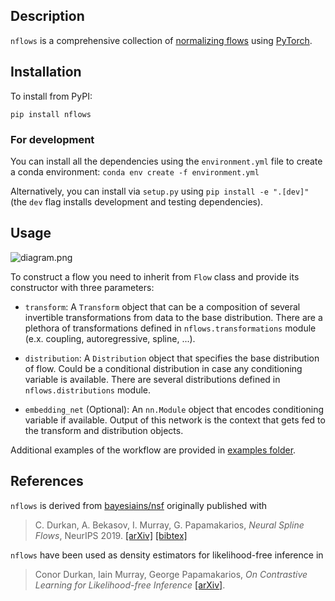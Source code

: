 ## Description
`nflows` is a comprehensive collection of [normalizing flows](https://arxiv.org/abs/1912.02762) using [PyTorch](https://pytorch.org).

## Installation

To install from PyPI:
```
pip install nflows
```

### For development

You can install all the dependencies using the `environment.yml` file to create a conda environment: `conda env create -f environment.yml`

Alternatively, you can install via `setup.py` using `pip install -e ".[dev]"` (the `dev` flag installs development and testing dependencies).

## Usage

![diagram.png](https://raw.githubusercontent.com/arashabzd/nflows/better-readme%233/diagram.png "Diagram")

To construct a flow you need to inherit from `Flow` class and provide its constructor with three parameters:

- `transform`: A `Transform` object that can be a composition of several invertible transformations from data to the base distribution. There are a plethora of transformations defined in `nflows.transformations` module (e.x. coupling, autoregressive, spline, ...).

- `distribution`: A `Distribution` object that specifies the base distribution of flow. Could be a conditional distribution in case any conditioning variable is available. There are several distributions defined in `nflows.distributions` module.

- `embedding_net` (Optional): An `nn.Module` object that encodes conditioning variable if available. Output of this network is the context that gets fed to the transform and distribution objects.

Additional examples of the workflow are provided in [examples folder](https://github.com/arashabzd/nflows/tree/better-readme%233/examples).

## References
`nflows` is derived from [bayesiains/nsf](https://github.com/bayesiains/nsf) originally published with
> C. Durkan, A. Bekasov, I. Murray, G. Papamakarios, _Neural Spline Flows_, NeurIPS 2019.
> [[arXiv]](https://arxiv.org/abs/1906.04032) [[bibtex]](https://gpapamak.github.io/bibtex/neural_spline_flows.bib)


`nflows` have been used as density estimators for likelihood-free inference in 
> Conor Durkan, Iain Murray, George Papamakarios, _On Contrastive Learning for Likelihood-free Inference_
> [[arXiv]](https://arxiv.org/abs/2002.03712).
